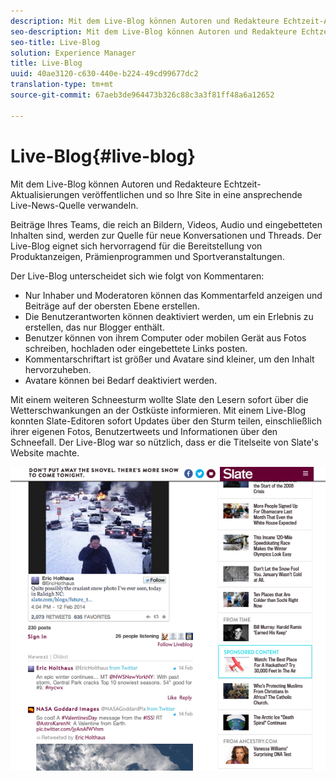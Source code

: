 ```yaml
---
description: Mit dem Live-Blog können Autoren und Redakteure Echtzeit-Aktualisierungen veröffentlichen und so Ihre Site in eine ansprechende Live-News-Quelle verwandeln.
seo-description: Mit dem Live-Blog können Autoren und Redakteure Echtzeit-Aktualisierungen veröffentlichen und so Ihre Site in eine ansprechende Live-News-Quelle verwandeln.
seo-title: Live-Blog
solution: Experience Manager
title: Live-Blog
uuid: 40ae3120-c630-440e-b224-49cd99677dc2
translation-type: tm+mt
source-git-commit: 67aeb3de964473b326c88c3a3f81ff48a6a12652

---
```



# Live-Blog{#live-blog}

Mit dem Live-Blog können Autoren und Redakteure Echtzeit-Aktualisierungen veröffentlichen und so Ihre Site in eine ansprechende Live-News-Quelle verwandeln.

Beiträge Ihres Teams, die reich an Bildern, Videos, Audio und eingebetteten Inhalten sind, werden zur Quelle für neue Konversationen und Threads. Der Live-Blog eignet sich hervorragend für die Bereitstellung von Produktanzeigen, Prämienprogrammen und Sportveranstaltungen.

Der Live-Blog unterscheidet sich wie folgt von Kommentaren:

* Nur Inhaber und Moderatoren können das Kommentarfeld anzeigen und Beiträge auf der obersten Ebene erstellen.
* Die Benutzerantworten können deaktiviert werden, um ein Erlebnis zu erstellen, das nur Blogger enthält.
* Benutzer können von ihrem Computer oder mobilen Gerät aus Fotos schreiben, hochladen oder eingebettete Links posten.
* Kommentarschriftart ist größer und Avatare sind kleiner, um den Inhalt hervorzuheben.
* Avatare können bei Bedarf deaktiviert werden.

Mit einem weiteren Schneesturm wollte Slate den Lesern sofort über die Wetterschwankungen an der Ostküste informieren. Mit einem Live-Blog konnten Slate-Editoren sofort Updates über den Sturm teilen, einschließlich ihrer eigenen Fotos, Benutzertweets und Informationen über den Schneefall. Der Live-Blog war so nützlich, dass er die Titelseite von Slate's Website machte.

![](assets/LiveBlogSlate_example.png)

